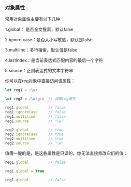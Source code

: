 ### 对象属性

常用对象属性主要有以下几种：<br/>

1.global： 是否全文搜索，默认false<br/>

2.ignore case：是否大小写敏感，默认是false<br/>

3.multiline：多行搜索，默认值是false<br/>

4.lastIndex：是当前表达式匹配内容的最后一个字符<br/>

5.source：正则表达式的文本字符串<br/>

你可以在reg对象中直接访问该属性：

```js
let reg1 = /\w/

let reg2 = /\w/gim	// 设置reg属性

reg1.global			// false
reg1.ignoreCase		// false
reg1.multiline		// false
reg1.source			// "\w"

reg2.global			// true
reg2.ignoreCase		// true
reg2.multiline		// true
reg2.source			// "\w"
```

值得一提的是，是这些属性是只读的，你无法直接修改它们的值：

```js
reg1.global			// false

reg1.global = true

reg1.global			// false
```


